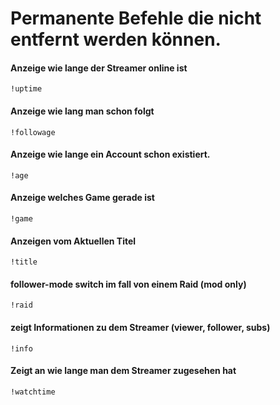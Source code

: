 # Permanente Befehle die nicht entfernt werden können.

#### Anzeige wie lange der Streamer online ist
    !uptime   
#### Anzeige wie lang man  schon folgt
    !followage    
#### Anzeige wie lange ein Account schon existiert.
	!age 
#### Anzeige welches Game gerade ist
	!game
#### Anzeigen vom Aktuellen Titel
	!title
#### follower-mode switch im fall von einem Raid  (mod only)
	!raid	
#### zeigt Informationen zu dem Streamer (viewer, follower, subs)
	!info
#### Zeigt an wie lange man dem Streamer zugesehen hat 
	!watchtime